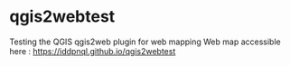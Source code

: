 # qgis2webtest
Testing the QGIS qgis2web plugin for web mapping
Web map accessible here : https://iddpnql.github.io/qgis2webtest
